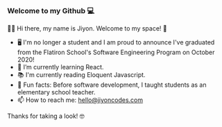 ### Welcome to my Github 💻

👋🏼 Hi there, my name is Jiyon. Welcome to my space! 🍎

- 🖥  I'm no longer a student and I am proud to announce I've graduated from the Flatiron School's Software Engineering Program on October 2020!
- 🌱  I’m currently learning React.
- 📚  I'm currently reading Eloquent Javascript.
- 🙂  Fun facts: Before software development, I taught students as an elementary school teacher.
- 📫  How to reach me: hello@jiyoncodes.com

Thanks for taking a look! 🤓 
<!--
**codeweb123/codeweb123** is a ✨ _special_ ✨ repository because its `README.md` (this file) appears on your GitHub profile.

Here are some ideas to get you started:

-->
